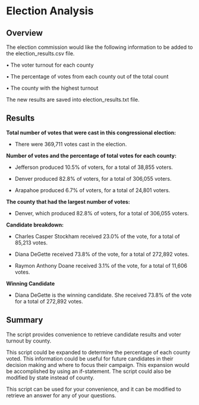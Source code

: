 # Election Analysis
## Overview 
The election commission would like the following information to be added to the election_results.csv file.

•	The voter turnout for each county

•	The percentage of votes from each county out of the total count

•	The county with the highest turnout

The new results are saved into election_results.txt file.

## Results
**Total number of votes that were cast in this congressional election:**

- There were 369,711 votes cast in the election.

**Number of votes and the percentage of total votes for each county:**

- Jefferson produced 10.5% of voters, for a total of 38,855 voters.

- Denver produced 82.8% of voters, for a total of 306,055 voters.

- Arapahoe produced 6.7% of voters, for a total of 24,801 voters.

**The county that had the largest number of votes:**

- Denver, which produced 82.8% of voters, for a total of 306,055 voters.

**Candidate breakdown:**

- Charles Casper Stockham received 23.0% of the vote, for a total of 85,213 votes.

- Diana DeGette received 73.8% of the vote, for a total of 272,892 votes.

- Raymon Anthony Doane received 3.1% of the vote, for a total of 11,606 votes.

**Winning Candidate**

- Diana DeGette is the winning candidate. She received 73.8% of the vote for a total of 272,892 votes.



## Summary
 The script provides convenience to retrieve candidate results and voter turnout by county.
 
This script could be expanded to determine the percentage of each county voted. This information could be useful for future candidates in their decision making and where to focus their campaign. This expansion would be accomplished by using an if-statement.  The script could also be modified by state instead of county. 

This script can be used for your convenience, and it can be modified to retrieve an answer for any of your questions. 
